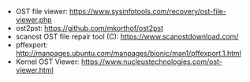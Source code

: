* OST file viewer: https://www.sysinfotools.com/recovery/ost-file-viewer.php
* ost2pst: https://github.com/mkorthof/ost2pst
* scanost OST file repair tool (C): https://www.scanostdownload.com/
* pffexport: http://manpages.ubuntu.com/manpages/bionic/man1/pffexport.1.html
* Kernel OST Viewer: https://www.nucleustechnologies.com/ost-viewer.html
